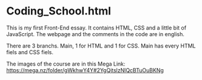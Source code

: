 # Coding_School.html
This is my first Front-End essay. It contains HTML, CSS and a little bit of JavaScript. The webpage and the comments in the code are in english. 

There are 3 branchs. Main, 1 for HTML and 1 for CSS. Main has every HTML fiels and CSS fiels. 

The images of the course are in this Mega Link: https://mega.nz/folder/gWkhwY4Y#2YgQjtslzNlQcBTuOuBKNg
